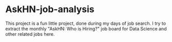 # AskHN-job-analysis
This project is a fun little project, done during my days of job search. I try to extract the monthly "AskHN: Who is Hiring?" job board for Data Science and other related jobs here.
